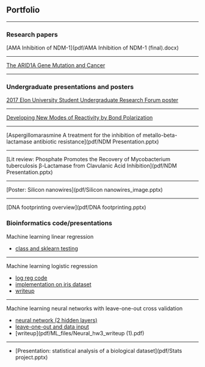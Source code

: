 ## Portfolio

---

### Research papers

[AMA Inhibition of NDM-1](pdf/AMA Inhibition of NDM-1 (final).docx)

---
[The ARID1A Gene Mutation and Cancer](pdf/arid1a_paper.pdf)

---

### Undergraduate presentations and posters

[2017 Elon University Student Undergraduate Research Forum poster](pdf/SUREPosterFinal.pptx)

---

[Developing New Modes of Reactivity by Bond Polarization](pdf/SURE_presentation.pptx)

---

[Aspergillomarasmine A treatment for the inhibition of metallo-beta-lactamase antibiotic resistance](pdf/NDM Presentation.pptx)

---

[Lit review: Phosphate Promotes the Recovery of Mycobacterium tuberculosis β-Lactamase from Clavulanic Acid Inhibition](pdf/NDM Presentation.pptx)

---

[Poster: Silicon nanowires](pdf/Silicon nanowires_image.pptx)

---

[DNA footprinting overview](pdf/DNA footprinting.pptx)

### Bioinformatics code/presentations

Machine learning linear regression
- [class and sklearn testing](pdf/ML_files/lmClass_and_sklearn_linmodel.py)

---

Machine learning logistic regression
- [log reg code](pdf/ML_files/my_logistic_reg.py)
- [implementation on iris dataset](pdf/ML_files/logistic_iris.py)
- [writeup](pdf/ML_files/Homework2_results.pdf)

---

Machine learning neural networks with leave-one-out cross validation
- [neural network (2 hidden layers)](pdf/ML_files/neural_hw3.py)
- [leave-one-out and data input](pdf/ML_files/loo_wdbc_kearney.py)
- [writeup](pdf/ML_files/Neural_hw3_writeup (1).pdf)

---

- [Presentation: statistical analysis of a biological dataset](pdf/Stats project.pptx)

